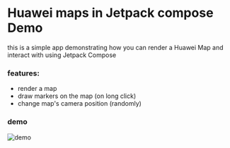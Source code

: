 # Huawei maps in Jetpack compose Demo
this is a simple app demonstrating how you can render a Huawei Map and interact with using Jetpack Compose

### features:
- render a map
- draw markers on the map (on long click)
- change map's camera position (randomly)

### demo
![demo](https://github.com/megaacheyounes/huaweimapcompose/blob/master/screenshot/demo.gif "demo")